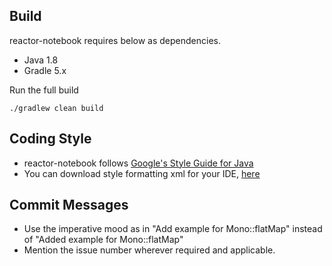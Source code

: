 Build
-----

reactor-notebook requires below as dependencies.

- Java 1.8
- Gradle 5.x

Run the full build

```shell script
./gradlew clean build
```

Coding Style
------------

- reactor-notebook follows [Google's Style Guide for Java][google-style-guide-link]
- You can download style formatting xml for your IDE, [here][google-style-guide-xml-github]

Commit Messages
---------------

- Use the imperative mood as in "Add example for Mono::flatMap" instead of "Added example for Mono::flatMap"
- Mention the issue number wherever required and applicable. 

[google-style-guide-link]: https://google.github.io/styleguide/javaguide.html
[google-style-guide-xml-github]: https://github.com/google/styleguide